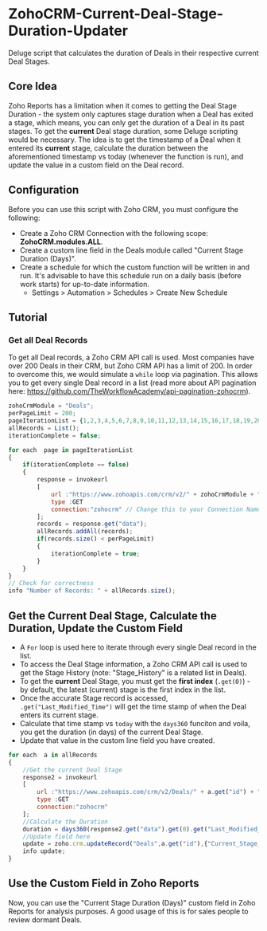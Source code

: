 # ZohoCRM-Current-Deal-Stage-Duration-Updater
Deluge script that calculates the duration of Deals in their respective current Deal Stages.

## Core Idea
Zoho Reports has a limitation when it comes to getting the Deal Stage Duration - the system only captures stage duration when a Deal has exited a stage, which means, you can only get the duration of a Deal in its past stages. To get the **current** Deal stage duration, some Deluge scripting would be necessary. The idea is to get the timestamp of a Deal when it entered its **current** stage, calculate the duration between the aforementioned timestamp vs today (whenever the function is run), and update the value in a custom field on the Deal record.

## Configuration
Before you can use this script with Zoho CRM, you must configure the following:
* Create a Zoho CRM Connection with the following scope: **ZohoCRM.modules.ALL**.
* Create a custom line field in the Deals module called "Current Stage Duration (Days)".
* Create a schedule for which the custom function will be written in and run. It's advisable to have this schedule run on a daily basis (before work starts) for up-to-date information.
  * Settings > Automation > Schedules > Create New Schedule

## Tutorial
### Get all Deal Records
To get all Deal records, a Zoho CRM API call is used. Most companies have over 200 Deals in their CRM, but Zoho CRM API has a limit of 200. In order to overcome this, we would simulate a `while` loop via pagination. This allows you to get every single Deal record in a list (read more about API pagination here: https://github.com/TheWorkflowAcademy/api-pagination-zohocrm).

```javascript
zohoCrmModule = "Deals";
perPageLimit = 200;
pageIterationList = {1,2,3,4,5,6,7,8,9,10,11,12,13,14,15,16,17,18,19,20,21,22,23,24,25}; // This accounts for 5000 Deals (25 x 200). Increase the page number if needed.
allRecords = List();
iterationComplete = false;

for each  page in pageIterationList
{
	if(iterationComplete == false)
	{
		response = invokeurl
		[
			url :"https://www.zohoapis.com/crm/v2/" + zohoCrmModule + "?page=" + page + "&per_page=" + perPageLimit
			type :GET
			connection:"zohocrm" // Change this to your Connection Name
		];
		records = response.get("data");
		allRecords.addAll(records);
		if(records.size() < perPageLimit)
		{
			iterationComplete = true;
		}
	}
}
// Check for correctness
info "Number of Records: " + allRecords.size();
```

## Get the Current Deal Stage, Calculate the Duration, Update the Custom Field
* A `For` loop is used here to iterate through every single Deal record in the list. 
* To access the Deal Stage information, a Zoho CRM API call is used to get the Stage History (note: "Stage_History" is a related list in Deals).
* To get the **current** Deal Stage, you must get the **first index** (`.get(0)`) - by default, the latest (current) stage is the first index in the list. 
* Once the accurate Stage record is accessed, `.get("Last_Modified_Time")` will get the time stamp of when the Deal enters its current stage. 
* Calculate that time stamp vs `today` with the `days360` funciton and voila, you get the duration (in days) of the current Deal Stage.
* Update that value in the custom line field you have created.

```javascript
for each  a in allRecords
{
	//Get the current Deal Stage
	response2 = invokeurl
	[
		url :"https://www.zohoapis.com/crm/v2/Deals/" + a.get("id") + "/Stage_History"
		type :GET
		connection:"zohocrm"
	];
	//Calculate the Duration
	duration = days360(response2.get("data").get(0).get("Last_Modified_Time"),today);
	//Update field here
	update = zoho.crm.updateRecord("Deals",a.get("id"),{"Current_Stage_Duration_Days":duration}); // Change this to your custom field API name if needed.
	info update;
}
```

## Use the Custom Field in Zoho Reports
Now, you can use the "Current Stage Duration (Days)" custom field in Zoho Reports for analysis purposes. A good usage of this is for sales people to review dormant Deals.
